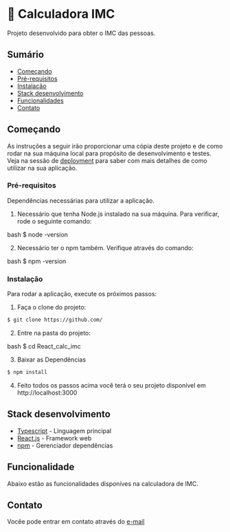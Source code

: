 # :rocket: Calculadora IMC

Projeto desenvolvido para obter o IMC das pessoas.

## Sumário

* [Começando](#Começando)
* [Pré-requisitos](#Pré-requisitos)
* [Instalação](#Instalação)
* [Stack desenvolvimento](#Stack-desenvolvimento)
* [Funcionalidades](#Funcionalidades)
* [Contato](#Contato)

## Começando

As instruções a seguir irão proporcionar uma cópia deste projeto e de como rodar na sua máquina local para propósito de desenvolvimento e testes. Veja na sessão de [deployment](#Deployment) para saber com mais detalhes de como utilizar na sua aplicação.

### Pré-requisitos

Dependências necessárias para utilizar a aplicação.

1. Necessário que tenha Node.js instalado na sua máquina. Para verificar, rode o seguinte comando:

bash
$ node -version


2. Necessário ter o npm também. Verifique através do comando:

bash
$ npm -version


### Instalação

Para rodar a aplicação, execute os próximos passos:

1. Faça o clone do projeto:

```bash
$ git clone https://github.com/
```

2. Entre na pasta do projeto:

bash
$ cd React_calc_imc


3. Baixar as Dependências

```bash
$ npm install
```

4. Feito todos os passos acima você terá o seu projeto disponível em http://localhost:3000

## Stack desenvolvimento

* [Typescript]() - Linguagem principal
* [React.js]() - Framework web
* [npm]() - Gerenciador dependências

## Funcionalidade
Abaixo estão as funcionalidades disponíves na calculadora de IMC. 

## Contato

Vocêe pode entrar em contato através do [e-mail]()

